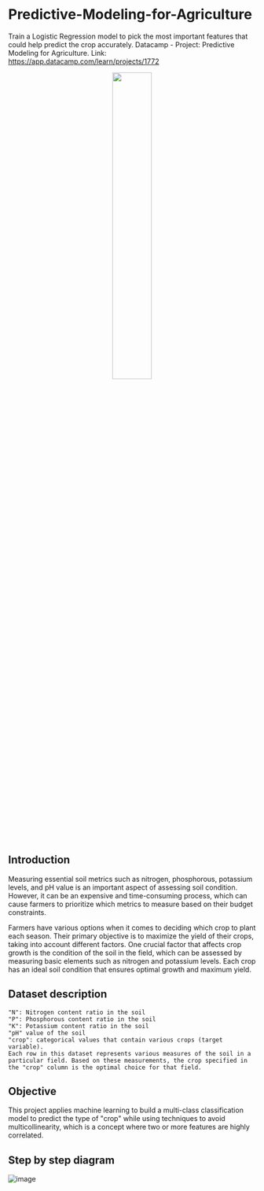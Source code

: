 # Predictive-Modeling-for-Agriculture
Train a Logistic Regression model to pick the most important features that could help predict the crop accurately. Datacamp - Project: Predictive Modeling for Agriculture. Link: https://app.datacamp.com/learn/projects/1772

<p align="center">
<img src="https://github.com/mathewsrc/Predictive-Modeling-for-Agriculture/assets/94936606/d601863e-5b96-43b6-9d7e-70a57da43595" width=40% heigth=40%>
</p>

## Introduction

Measuring essential soil metrics such as nitrogen, phosphorous, potassium levels, and pH value is an important aspect of assessing soil condition. However, it can be an expensive and time-consuming process, which can cause farmers to prioritize which metrics to measure based on their budget constraints.

Farmers have various options when it comes to deciding which crop to plant each season. Their primary objective is to maximize the yield of their crops, taking into account different factors. One crucial factor that affects crop growth is the condition of the soil in the field, which can be assessed by measuring basic elements such as nitrogen and potassium levels. Each crop has an ideal soil condition that ensures optimal growth and maximum yield.

## Dataset description
```
"N": Nitrogen content ratio in the soil
"P": Phosphorous content ratio in the soil
"K": Potassium content ratio in the soil
"pH" value of the soil
"crop": categorical values that contain various crops (target variable).
Each row in this dataset represents various measures of the soil in a particular field. Based on these measurements, the crop specified in the "crop" column is the optimal choice for that field.
```

## Objective

This project applies machine learning to build a multi-class classification model to predict the type of "crop" while using techniques to avoid multicollinearity, which is a concept where two or more features are highly correlated.

## Step by step diagram

![image](https://github.com/mathewsrc/Predictive-Modeling-for-Agriculture/assets/94936606/3b38b459-cf9f-4ec7-a788-6b53016e50aa)

